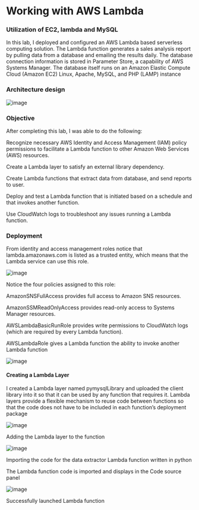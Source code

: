 # Working with AWS Lambda
### Utilization of EC2, lambda and MySQL

In this lab, I deployed and configured an AWS Lambda based serverless computing solution. The Lambda function generates a sales analysis report by pulling data from a database and emailing the results daily. The database connection information is stored in Parameter Store, a capability of AWS Systems Manager. The database itself runs on an Amazon Elastic Compute Cloud (Amazon EC2) Linux, Apache, MySQL, and PHP (LAMP) instance


### Architecture design
![image](https://github.com/user-attachments/assets/b3701c5e-74b0-4326-84ce-5ddb8f616356)

### Objective

After completing this lab, I was able to do the following:

Recognize necessary AWS Identity and Access Management (IAM) policy permissions to facilitate a Lambda function to other Amazon Web Services (AWS) resources.

Create a Lambda layer to satisfy an external library dependency.

Create Lambda functions that extract data from database, and send reports to user.

Deploy and test a Lambda function that is initiated based on a schedule and that invokes another function.

Use CloudWatch logs to troubleshoot any issues running a Lambda function.



### Deployment
From identity and access management roles notice that lambda.amazonaws.com is listed as a trusted entity, which means that the Lambda service can use this role.

![image](https://github.com/user-attachments/assets/8f97ff21-5086-4b01-86ad-f8c5a61f64a5)

Notice the four policies assigned to this role:

AmazonSNSFullAccess provides full access to Amazon SNS resources.

AmazonSSMReadOnlyAccess provides read-only access to Systems Manager resources.

AWSLambdaBasicRunRole provides write permissions to CloudWatch logs (which are required by every Lambda function).

AWSLambdaRole gives a Lambda function the ability to invoke another Lambda function


![image](https://github.com/user-attachments/assets/e85693ed-6c1a-4530-8112-63e0960480c6)




#### Creating a Lambda Layer

I created a Lambda layer named pymysqlLibrary and uploaded the client library into it so that it can be used by any function that requires it. Lambda layers provide a flexible mechanism to reuse code between functions so that the code does not have to be included in each function’s deployment package


![image](https://github.com/user-attachments/assets/a497ca1c-2b98-45ef-a835-3225dd67e72b)


Adding the Lambda layer to the function


![image](https://github.com/user-attachments/assets/cec43620-02d9-462a-b66d-a4b0d015e2ea)


Importing the code for the data extractor Lambda function written in python

The Lambda function code is imported and displays in the Code source panel

![image](https://github.com/user-attachments/assets/bc0c5e5a-1fed-4c7d-b4c4-7455f7f616d4)


Successfully launched Lambda function



